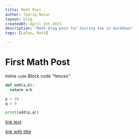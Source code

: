 ```yaml
---
title: Math Post
author: Taariq Nazar
layout: blog
createdAt: April 5th 2023
description: "Math blog post for testing tex in markdown"
tags: [LaTex, Math]

---
```

# First Math Post
Inline `code`
Block code "fences"

```python [main.py]
def add(a,b):
  return a+b

p = 10
q = 9

print(add(p,q))
```
[link text](http://dev.nodeca.com)

[link with title](http://nodeca.github.io/pica/demo/ 'title text!')
